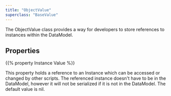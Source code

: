 ```yaml
---
title: "ObjectValue"
superclass: "BaseValue"
---
```


The ObjectValue class provides a way for developers to store references to instances within the DataModel.

## Properties

{{% property Instance Value %}}

This property holds a reference to an Instance which can be accessed or changed by other scripts. The referenced instance doesn't have to be in the DataModel, however it will not be serialized if it is not in the DataModel. The default value is nil.
